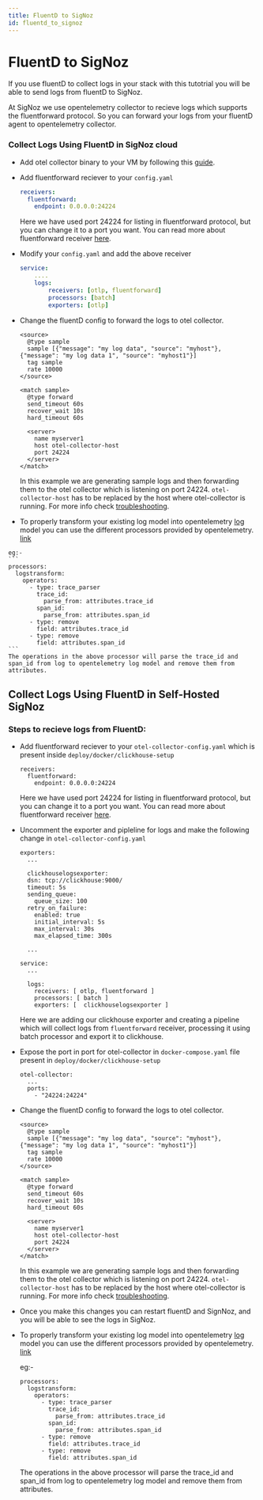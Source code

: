 ```yaml
---
title: FluentD to SigNoz
id: fluentd_to_signoz
---
```


# FluentD to SigNoz

If you use fluentD to collect logs in your stack with this tutotrial you will be able to send logs from fluentD to SigNoz.

At SigNoz we use opentelemetry collector to recieve logs which supports the fluentforward protocol. So you can forward your logs from your fluentD agent to opentelemetry collector.

### Collect Logs Using FluentD in SigNoz cloud
  * Add otel collector binary to your VM by following this [guide](https://signoz.io/docs/tutorial/opentelemetry-binary-usage-in-virtual-machine/).

  * Add fluentforward reciever to your `config.yaml` 
    ```yaml
    receivers:
      fluentforward:
        endpoint: 0.0.0.0:24224
    ```
    Here we have used port 24224 for listing in fluentforward protocol, but you can change it to a port you want.
    You can read more about fluentforward receiver [here](https://github.com/open-telemetry/opentelemetry-collector-contrib/tree/main/receiver/fluentforwardreceiver).

  * Modify your `config.yaml` and add the above receiver
    ```yaml {4}
    service:
        ....
        logs:
            receivers: [otlp, fluentforward]
            processors: [batch]
            exporters: [otlp]
    ```
  
  * Change the fluentD config to forward the logs to otel collector.
    ```
    <source>
      @type sample
      sample [{"message": "my log data", "source": "myhost"}, {"message": "my log data 1", "source": "myhost1"}]
      tag sample
      rate 10000
    </source>

    <match sample>
      @type forward
      send_timeout 60s
      recover_wait 10s
      hard_timeout 60s

      <server>
        name myserver1
        host otel-collector-host
        port 24224
      </server>
    </match>
    ```
    In this example we are generating sample logs and then forwarding them to the otel collector which is listening on  port 24224.
    `otel-collector-host` has to be replaced by the host where otel-collector is running. For more info check [troubleshooting](../install/troubleshooting.md#signoz-otel-collector-address-grid). 
    
  *  To properly transform your existing log model into opentelemetry [log](https://github.com/open-telemetry/opentelemetry-specification/blob/main/specification/logs/data-model.md) model you can use the different processors provided by opentelemetry. [link](./logs.md#processors-available-for-processing-logs)
  
    eg:- 
    ```
    processors:
      logstransform:
        operators:
          - type: trace_parser
            trace_id:
              parse_from: attributes.trace_id
            span_id:
              parse_from: attributes.span_id
          - type: remove
            field: attributes.trace_id
          - type: remove
            field: attributes.span_id
    ```
    The operations in the above processor will parse the trace_id and span_id from log to opentelemetry log model and remove them from attributes.

## Collect Logs Using FluentD in Self-Hosted SigNoz
### Steps to recieve logs from FluentD:
* Add fluentforward reciever to your `otel-collector-config.yaml` which is present inside `deploy/docker/clickhouse-setup`
    ```
    receivers:
      fluentforward:
        endpoint: 0.0.0.0:24224
    ```
    Here we have used port 24224 for listing in fluentforward protocol, but you can change it to a port you want.
    You can read more about fluentforward receiver [here](https://github.com/open-telemetry/opentelemetry-collector-contrib/tree/main/receiver/fluentforwardreceiver).

* Uncomment the exporter and pipleline for logs and make the following change in `otel-collector-config.yaml`
    ```
    exporters:
      ...
      
      clickhouselogsexporter:
      dsn: tcp://clickhouse:9000/
      timeout: 5s
      sending_queue:
        queue_size: 100
      retry_on_failure:
        enabled: true
        initial_interval: 5s
        max_interval: 30s
        max_elapsed_time: 300s
      
      ...

    service:
      ...

      logs:
        receivers: [ otlp, fluentforward ]
        processors: [ batch ]
        exporters: [  clickhouselogsexporter ]
    ```
    Here we are adding our clickhouse exporter and creating a pipeline which will collect logs from `fluentforward` receiver, processing it using batch processor and export it to clickhouse.

* Expose the port in port for otel-collector in `docker-compose.yaml` file present in `deploy/docker/clickhouse-setup`
  ```
  otel-collector:
    ...
    ports:
      - "24224:24224"
  ```

* Change the fluentD config to forward the logs to otel collector.
    ```
    <source>
      @type sample
      sample [{"message": "my log data", "source": "myhost"}, {"message": "my log data 1", "source": "myhost1"}]
      tag sample
      rate 10000
    </source>

    <match sample>
      @type forward
      send_timeout 60s
      recover_wait 10s
      hard_timeout 60s

      <server>
        name myserver1
        host otel-collector-host
        port 24224
      </server>
    </match>
    ```
    In this example we are generating sample logs and then forwarding them to the otel collector which is listening on  port 24224.
    `otel-collector-host` has to be replaced by the host where otel-collector is running. For more info check [troubleshooting](../install/troubleshooting.md#signoz-otel-collector-address-grid). 
*  Once you make this changes you can restart fluentD and SignNoz, and you will be able to see the logs in SigNoz.
*  To properly transform your existing log model into opentelemetry [log](https://github.com/open-telemetry/opentelemetry-specification/blob/main/specification/logs/data-model.md) model you can use the different processors provided by opentelemetry. [link](./logs.md#processors-available-for-processing-logs)
  
    eg:- 
    ```
    processors:
      logstransform:
        operators:
          - type: trace_parser
            trace_id:
              parse_from: attributes.trace_id
            span_id:
              parse_from: attributes.span_id
          - type: remove
            field: attributes.trace_id
          - type: remove
            field: attributes.span_id
    ```
    The operations in the above processor will parse the trace_id and span_id from log to opentelemetry log model and remove them from attributes.
